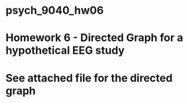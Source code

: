 # psych_9040_hw06

# Homework 6 - Directed Graph for a hypothetical EEG study

# See attached file for the directed graph
